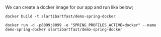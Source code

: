 We can create a docker image for our app and run like below;

    docker build -t slartibartfast/demo-spring-docker .
    
    docker run -d -p8099:8099 -e "SPRING_PROFILES_ACTIVE=docker" --name demo-spring-docker slartibartfast/demo-spring-docker